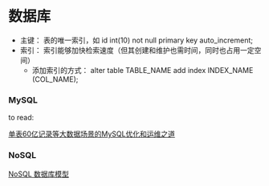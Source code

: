 # 数据库

- 主键： 表的唯一索引，如 id int(10) not null primary key auto_increment;
- 索引： 索引能够加快检索速度（但其创建和维护也需时间，同时也占用一定空间）
    - 添加索引的方式： alter table TABLE_NAME add index INDEX_NAME (COL_NAME);




### MySQL


to read:

[单表60亿记录等大数据场景的MySQL优化和运维之道](http://mp.weixin.qq.com/s?__biz=MzAwMDU1MTE1OQ==&mid=209403337&idx=1&sn=f99429e24e8c591111a355e072f93e05) 


### NoSQL

[NoSQL 数据库模型](http://darkhouse.com.cn/blog/4?hmsr=toutiao.io&utm_medium=toutiao.io&utm_source=toutiao.io)
